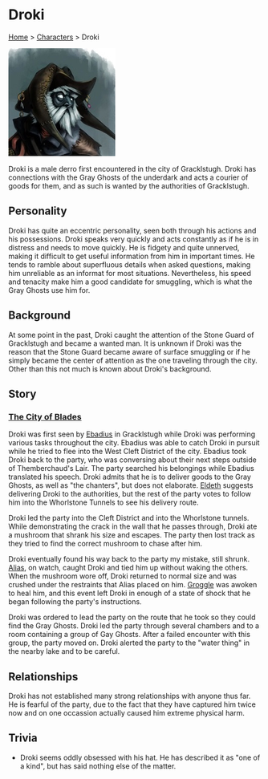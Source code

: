 # Droki

[Home](../../README.md) > [Characters](../info.md) > Droki

![Droki](Droki.jpeg)

Droki is a male derro first encountered in the city of Gracklstugh. Droki has connections with the Gray Ghosts of the underdark and acts a courier of goods for them, and as such is wanted by the authorities of Gracklstugh.

## Personality

Droki has quite an eccentric personality, seen both through his actions and his possessions. Droki speaks very quickly and acts constantly as if he is in distress and needs to move quickly. He is fidgety and quite unnerved, making it difficult to get useful information from him in important times. He tends to ramble about superfluous details when asked questions, making him unreliable as an informat for most situations. Nevertheless, his speed and tenacity make him a good candidate for smuggling, which is what the Gray Ghosts use him for.

## Background

At some point in the past, Droki caught the attention of the Stone Guard of Gracklstugh and became a wanted man. It is unknown if Droki was the reason that the Stone Guard became aware of surface smuggling or if he simply became the center of attention as the one traveling through the city. Other than this not much is known about Droki's background.

## Story
### [The City of Blades](../../sessions/arc04/info.md)

Droki was first seen by [Ebadius](../pcs/ebadius.md) in Gracklstugh while Droki was performing various tasks throughout the city. Ebadius was able to catch Droki in pursuit while he tried to flee into the West Cleft District of the city. Ebadius took Droki back to the party, who was conversing about their next steps outside of Themberchaud's Lair. The party searched his belongings while Ebadius translated his speech. Droki admits that he is to deliver goods to the Gray Ghosts, as well as "the chanters", but does not elaborate. [Eldeth](../party/eldeth.md) suggests delivering Droki to the authorities, but the rest of the party votes to follow him into the Whorlstone Tunnels to see his delivery route.

Droki led the party into the Cleft District and into the Whorlstone tunnels. While demonstrating the crack in the wall that he passes through, Droki ate a mushroom that shrank his size and escapes. The party then lost track as they tried to find the correct mushroom to chase after him.

Droki eventually found his way back to the party my mistake, still shrunk. [Alias](../pcs/alias.md), on watch, caught Droki and tied him up without waking the others. When the mushroom wore off, Droki returned to normal size and was crushed under the restraints that Alias placed on him. [Groggle](../pcs/groggle.md) was awoken to heal him, and this event left Droki in enough of a state of shock that he began following the party's instructions.

Droki was ordered to lead the party on the route that he took so they could find the Gray Ghosts. Droki led the party through several chambers and to a room containing a group of Gay Ghosts. After a failed encounter with this group, the party moved on. Droki alerted the party to the "water thing" in the nearby lake and to be careful.

## Relationships

Droki has not established many strong relationships with anyone thus far. He is fearful of the party, due to the fact that they have captured him twice now and on one occassion actually caused him extreme physical harm.

## Trivia
* Droki seems oddly obsessed with his hat. He has described it as "one of a kind", but has said nothing else of the matter.
